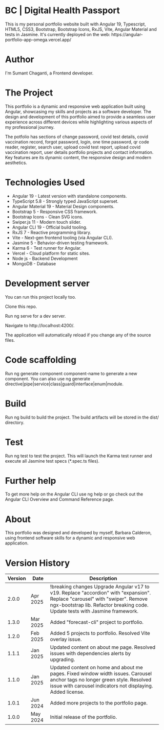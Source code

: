 <h1>BC | Digital Health Passport</h1>
<p>This is my personal portfolio website built with Angular 19, Typescript, HTML5, CSS3, Bootstrap, Bootstrap Icons, RxJS, Vite, Angular Material and tests in Jasmine. It's currently deployed on the web: https://angular-portfolio-app-omega.vercel.app/<p>

<h1>Author</h1>
<p>I'm Sumant Chaganti, a Frontend developer.</p>

<h1>The Project</h1>
<p>This portfolio is a dynamic and responsive web application built using Angular, showcasing my skills and projects as a software developer. The design and development of this portfolio aimed to provide a seamless user experience across different devices while highlighting various aspects of my professional journey.

The potfolio has sections of change password, covid test details, covid vaccination record, forgot password, login, one time password, qr code reader, register, search user, upload covid test report, upload covid vaccination report, user details portfolio projects and contact information. Key features are its dynamic content, the responsive design and modern aesthetics.</p>

<h1>Technologies Used</h1>

<ul>
  <li>Angular 19 - Latest version with standalone components.</li>
  <li>TypeScript 5.8 - Strongly typed JavaScript superset.</li>
  <li>Angular Material 19 - Material Design components.</li>
  <li>Bootstrap 5 - Responsive CSS framework.</li>
  <li>Bootstrap Icons - Clean SVG icons.</li>
  <li>Swiper.js 11 - Modern touch slider.</li>
  <li>Angular CLI 19 - Official build tooling.</li>
  <li>RxJS 7 - Reactive programming library.</li>
  <li>Vite - Next-gen frontend tooling (via Angular CLI).</li>
  <li>Jasmine 5 - Behavior-driven testing framework.</li>
  <li>Karma 6 - Test runner for Angular.</li>
  <li>Vercel - Cloud platform for static sites.</li>
  <li>Node js - Backend Development</li>
  <li>MongoDB - Database</li>
</ul>

<h1>Development server</h1>

<p>You can run this project locally too.

Clone this repo.

Run ng serve for a dev server.

Navigate to http://localhost:4200/.

The application will automatically reload if you change any of the source files.</p>

<h1>Code scaffolding</h1>

<p>Run ng generate component component-name to generate a new component. You can also use ng generate directive|pipe|service|class|guard|interface|enum|module.</p>

<h1>Build</h1>

<p>Run ng build to build the project. The build artifacts will be stored in the dist/ directory.</p>

<h1>Test</h1>

<p>Run ng test to test the project. This will launch the Karma test runner and execute all Jasmine test specs (*.spec.ts files).</p>

<h1>Further help</h1>

<p>To get more help on the Angular CLI use ng help or go check out the Angular CLI Overview and Command Reference page.</p>

<h1>About</h1>

<p>This portfolio was designed and developed by myself, Barbara Calderon, using frontend software skills for a dynamic and responsive web application.</p>

<h1>Version History</h1>

<table>
  <thead>
    <th>Version</th>
    <th>Date</th>
    <th>Description</th>
  </thead>
  <tbody>
    <tr>
      <td>2.0.0</td>
      <td>Apr 2025</td>
      <td>!breaking changes Upgrade Angular v17 to v19. Replace "accordion" with "expansion". Replace "carousel" with "swiper". Remove ngx-bootstrap lib. Refactor breaking code. Update tests with Jasmine framework.</td>
    </tr>
    <tr>
      <td>1.3.0</td>
      <td>Mar 2025</td>
      <td>Added "forecast-cli" project to portfolio.</td>
    </tr>
    <tr>
      <td>1.2.0</td>
      <td>Feb 2025</td>
      <td>Added 5 projects to portfolio. Resolved Vite overlay issue.</td>
    </tr>
    <tr>
      <td>1.1.1</td>
      <td>Jan 2025</td>
      <td>Updated content on about me page. Resolved issues with dependencies alerts by upgrading.</td>
    </tr>
    <tr>
      <td>1.1.0</td>
      <td>Jan 2025</td>
      <td>Updated content on home and about me pages. Fixed window width issues. Carousel anchor tags no longer green style. Resolved issue with carousel indicators not displaying. Added license.</td>
    </tr>
    <tr>
      <td>1.0.1</td>
      <td>Jun 2024</td>
      <td>Added more projects to the portfolio page.</td>
    </tr>
     <tr>
      <td>1.0.0</td>
      <td>May 2024</td>
      <td>Initial release of the portfolio.</td>
    </tr>
  </tbody>
</table>
